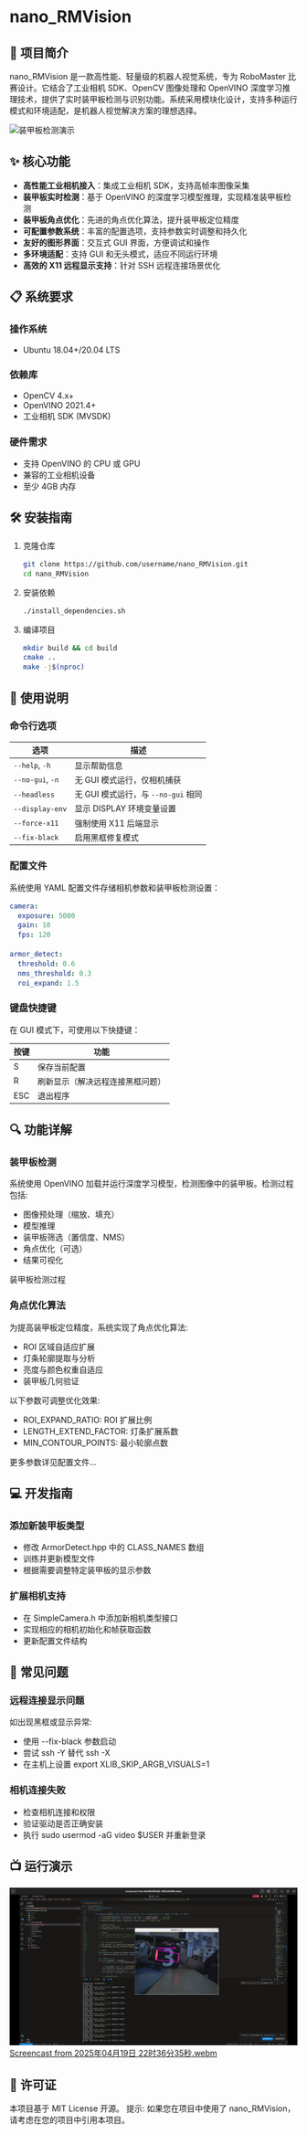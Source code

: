 # nano_RMVision

## 🚀 项目简介
nano_RMVision 是一款高性能、轻量级的机器人视觉系统，专为 RoboMaster 比赛设计。它结合了工业相机 SDK、OpenCV 图像处理和 OpenVINO 深度学习推理技术，提供了实时装甲板检测与识别功能。系统采用模块化设计，支持多种运行模式和环境适配，是机器人视觉解决方案的理想选择。

![装甲板检测演示](https://raw.githubusercontent.com/user/nano_RMVision/main/docs/images/demo.gif)

## ✨ 核心功能
- **高性能工业相机接入**：集成工业相机 SDK，支持高帧率图像采集
- **装甲板实时检测**：基于 OpenVINO 的深度学习模型推理，实现精准装甲板检测
- **装甲板角点优化**：先进的角点优化算法，提升装甲板定位精度
- **可配置参数系统**：丰富的配置选项，支持参数实时调整和持久化
- **友好的图形界面**：交互式 GUI 界面，方便调试和操作
- **多环境适配**：支持 GUI 和无头模式，适应不同运行环境
- **高效的 X11 远程显示支持**：针对 SSH 远程连接场景优化

## 📋 系统要求

### 操作系统
- Ubuntu 18.04+/20.04 LTS

### 依赖库
- OpenCV 4.x+
- OpenVINO 2021.4+
- 工业相机 SDK (MVSDK)

### 硬件需求
- 支持 OpenVINO 的 CPU 或 GPU
- 兼容的工业相机设备
- 至少 4GB 内存

## 🛠️ 安装指南

1. 克隆仓库
   ```bash
   git clone https://github.com/username/nano_RMVision.git
   cd nano_RMVision
   ```

2. 安装依赖
   ```bash
   ./install_dependencies.sh
   ```

3. 编译项目
   ```bash
   mkdir build && cd build
   cmake ..
   make -j$(nproc)
   ```

## 📝 使用说明

### 命令行选项

| 选项 | 描述 |
|------|------|
| `--help`, `-h` | 显示帮助信息 |
| `--no-gui`, `-n` | 无 GUI 模式运行，仅相机捕获 |
| `--headless` | 无 GUI 模式运行，与 `--no-gui` 相同 |
| `--display-env` | 显示 DISPLAY 环境变量设置 |
| `--force-x11` | 强制使用 X11 后端显示 |
| `--fix-black` | 启用黑框修复模式 |

### 配置文件
系统使用 YAML 配置文件存储相机参数和装甲板检测设置：

```yaml
camera:
  exposure: 5000
  gain: 10
  fps: 120
  
armor_detect:
  threshold: 0.6
  nms_threshold: 0.3
  roi_expand: 1.5
```

### 键盘快捷键
在 GUI 模式下，可使用以下快捷键：

| 按键 | 功能 |
|------|------|
| S | 保存当前配置 |
| R | 刷新显示（解决远程连接黑框问题） |
| ESC | 退出程序 |


## 🔍 功能详解
### 装甲板检测
系统使用 OpenVINO 加载并运行深度学习模型，检测图像中的装甲板。检测过程包括:

- 图像预处理（缩放、填充）
- 模型推理
- 装甲板筛选（置信度、NMS）
- 角点优化（可选）
- 结果可视化

装甲板检测过程

### 角点优化算法
为提高装甲板定位精度，系统实现了角点优化算法:

- ROI 区域自适应扩展
- 灯条轮廓提取与分析
- 亮度与颜色权重自适应
- 装甲板几何验证

以下参数可调整优化效果:

- ROI_EXPAND_RATIO: ROI 扩展比例
- LENGTH_EXTEND_FACTOR: 灯条扩展系数
- MIN_CONTOUR_POINTS: 最小轮廓点数

更多参数详见配置文件...

## 💻 开发指南
### 添加新装甲板类型
- 修改 ArmorDetect.hpp 中的 CLASS_NAMES 数组
- 训练并更新模型文件
- 根据需要调整特定装甲板的显示参数

### 扩展相机支持
- 在 SimpleCamera.h 中添加新相机类型接口
- 实现相应的相机初始化和帧获取函数
- 更新配置文件结构

## 🔄 常见问题
### 远程连接显示问题
如出现黑框或显示异常:

- 使用 --fix-black 参数启动
- 尝试 ssh -Y 替代 ssh -X
- 在主机上设置 export XLIB_SKIP_ARGB_VISUALS=1

### 相机连接失败
- 检查相机连接和权限
- 验证驱动是否正确安装
- 执行 sudo usermod -aG video $USER 并重新登录

## 📺 运行演示
![](img/image.png)
[Screencast from 2025年04月19日 22时36分35秒.webm](https://github.com/user-attachments/assets/65117674-6d6c-4003-b971-d7896e906313)


## 📝 许可证
本项目基于 MIT License 开源。
提示: 如果您在项目中使用了 nano_RMVision，请考虑在您的项目中引用本项目。



<!-- <p align="center"> <img src="https://raw.githubusercontent.com/zuquanzhi/nano_RMVision/main/docs/images/logo_small.png" width="120" /> <br> <small>nano_RMVision © 2025</small> </p> -->
